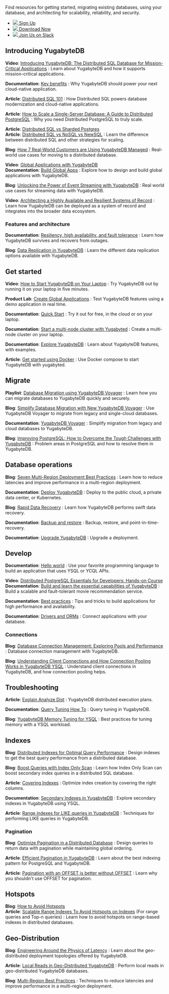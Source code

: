 <!---
title: How to get started with YugabyteDB
headerTitle: How to get started with YugabyteDB
linkTitle: Guide to resources
description: Find resources for getting started with YugabyteDB.
headcontent: Find resources for getting started with YugabyteDB
type: docs
unversioned: true
private: true
--->

Find resources for getting started, migrating existing databases, using your database, and architecting for scalability, reliability, and security.

<ul class="nav yb-pills">

  <li>
    <a href="https://cloud.yugabyte.com/signup" class="orange">
      <img src="/icons/yugabyte.svg"></i>
      Sign Up
    </a>
  </li>
  <li>
    <a href="https://download.yugabyte.com/" class="orange">
      <img src="/icons/database.svg"></i>
      Download Now
    </a>
  </li>
  <li>
    <a href="https://communityinviter.com/apps/yugabyte-db/register" class="orange">
      <img src="/icons/slack.svg"></i>
      Join Us on Slack
    </a>
  </li>

</ul>

## Introducing YugabyteDB

**Video**: [Introducing YugabyteDB: The Distributed SQL Database for Mission-Critical Applications](https://www.youtube.com/watch?v=j24p07Frw00)
: Learn about YugabyteDB and how it supports mission-critical applications.

**Documentation**: [Key benefits](../features/)
: Why YugabyteDB should power your next cloud-native application.

**Article**: [Distributed SQL 101](https://www.yugabyte.com/distributed-sql/)
: How Distributed SQL powers database modernization and cloud-native applications.

**Article**: [How to Scale a Single-Server Database: A Guide to Distributed PostgreSQL](https://www.yugabyte.com/postgresql/distributed-postgresql/)
: Why you need Distributed PostgreSQL to truly scale.

**Article**: [Distributed SQL vs Sharded Postgres](https://www.linkedin.com/pulse/distributed-things-postgresql-franck-pachot-4fr7e/)<br>
**Article**: [Distributed SQL vs NoSQL vs NewSQL](https://www.linkedin.com/pulse/distributed-sql-architecture-what-oracle-didnt-grasp-franck-pachot-ngghe)
: Learn the difference between distributed SQL and other strategies for scaling.

**Blog**: [How 7 Real-World Customers are Using YugabyteDB Managed](https://www.yugabyte.com/blog/customers-use-yugabytedb-managed/)
: Real-world use cases for moving to a distributed database.

**Video**: [Global Applications with YugabyteDB](https://www.youtube.com/watch?v=jqZxUydBaMQ)<br>
**Documentation**: [Build Global Apps](../develop/build-global-apps/)
: Explore how to design and build global applications with YugabyteDB.

**Blog**: [Unlocking the Power of Event Streaming with YugabyteDB](https://www.yugabyte.com/blog/companies-use-yugabytedb-event-streaming/)
: Real world use cases for streaming data with YugabyteDB.

**Video**: [Architecting a Highly Available and Resilient Systems of Record](https://www.youtube.com/watch?v=34n6QSa-_Pc)
: Learn how YugabyteDB can be deployed as a system of record and integrates into the broader data ecosystem.

### Features and architecture

**Documentation**: [Resiliency, high availability, and fault tolerance](../explore/fault-tolerance/)
: Learn how YugabyteDB survives and recovers from outages.

**Blog**: [Data Replication in YugabyteDB](https://www.yugabyte.com/blog/data-replication/)
: Learn the different data replication options available with YugabyteDB.

## Get started

**Video**: [How to Start YugabyteDB on Your Laptop](https://www.youtube.com/watch?v=ah_fPDpZjnc)
: Try YugabyteDB out by running it on your laptop in five minutes.

**Product Lab**: [Create Global Applications](/preview/yugabyte-cloud/managed-labs/)
: Test YugabyteDB features using a demo application in real time.

**Documentation**: [Quick Start](/preview/quick-start-yugabytedb-managed/)
: Try it out for free, in the cloud or on your laptop.

**Documentation**: [Start a multi-node cluster with Yugabyted](../reference/configuration/yugabyted/#create-a-local-multi-node-cluster)
: Create a multi-node cluster on your laptop.

**Documentation**: [Explore YugabyteDB](../explore/)
: Learn about YugabyteDB features, with examples.

**Article**: [Get started using Docker](https://github.com/FranckPachot/yugabyted-Compose)
: Use Docker compose to start YugabyteDB with yugabyted.

## Migrate

**Playlist**: [Database Migration using YugabyteDB Voyager](https://www.youtube.com/playlist?list=PL8Z3vt4qJTkJuqQ2ZH1cnL1yxVEi9swwR)
: Learn how you can migrate databases to YugabyteDB quickly and securely.

**Blog**: [Simplify Database Migration with New YugabyteDB Voyager](https://www.yugabyte.com/blog/simplify-database-migration-voyager/)
: Use YugabyteDB Voyager to migrate from legacy and single-cloud databases.

**Documentation**: [YugabyteDB Voyager](/preview/yugabyte-voyager/)
: Simplify migration from legacy and cloud databases to YugabyteDB.

**Blog**: [Improving PostgreSQL: How to Overcome the Tough Challenges with YugabyteDB](https://www.yugabyte.com/blog/improve-postgresql/)
: Problem areas in PostgreSQL and how to resolve them in YugabyteDB.

## Database operations

**Blog**: [Seven Multi-Region Deployment Best Practices](https://www.yugabyte.com/blog/multi-region-database-deployment-best-practices/)
: Learn how to reduce latencies and improve performance in a multi-region deployment.

**Documentation**: [Deploy YugabyteDB](../deploy/manual-deployment/)
: Deploy to the public cloud, a private data center, or Kubernetes.

**Blog**: [Rapid Data Recovery](https://www.yugabyte.com/blog/rapid-data-recovery-database-amazon-s3/)
: Learn how YugabyteDB performs swift data recovery.

**Documentation**: [Backup and restore](../manage/backup-restore/)
: Backup, restore, and point-in-time-recovery.

**Documentation**: [Upgrade YugabyteDB](../manage/upgrade-deployment/)
: Upgrade a deployment.

## Develop

**Documentation**: [Hello world](/preview/tutorials/build-apps/)
: Use your favorite programming language to build an application that uses YSQL or YCQL APIs.

**Video**: [Distributed PostgreSQL Essentials for Developers: Hands-on Course](https://www.youtube.com/watch?v=rqJBFQ-4Hgk)<br>
**Documentation**: [Build and learn the essential capabilities of YugabyteDB](/preview/tutorials/build-and-learn/)
: Build a scalable and fault-tolerant movie recommendation service.

**Documentation**: [Best practices](../drivers-orms/)
: Tips and tricks to build applications for high performance and availability.

**Documentation**: [Drivers and ORMs](../drivers-orms/)
: Connect applications with your database.

### Connections

**Blog**: [Database Connection Management: Exploring Pools and Performance](https://www.yugabyte.com/blog/database-connection-management/)
: Database connection management with YugabyteDB.

**Blog**: [Understanding Client Connections and How Connection Pooling Works in YugabyteDB YSQL](https://www.yugabyte.com/blog/how-connection-pooling-works/)
: Understand client connections in YugabyteDB, and how connection pooling helps.

## Troubleshooting

**Article**: [Explain Analyze Dist](https://dev.to/franckpachot/explain-analyze-dist-4nlc)
: YugabyteDB distributed execution plans.

**Documentation**: [Query Tuning How To](../explore/query-1-performance/)
: Query tuning in YugabyteDB.

**Blog**: [YugabyteDB Memory Tuning for YSQL](https://www.yugabyte.com/blog/optimizing-yugabytedb-memory-tuning-for-ysql/)
: Best practices for tuning memory with a YSQL workload.

## Indexes

**Blog**: [Distributed Indexes for Optimal Query Performance](https://www.yugabyte.com/blog/design-indexes-query-performance-distributed-database/)
: Design indexes to get the best query performance from a distributed database.

**Blog**: [Boost Queries with Index Only Scan](https://www.yugabyte.com/blog/how-a-distributed-sql-database-boosts-secondary-index-queries-with-index-only-scan/)
: Learn how Index Only Scan can boost secondary index queries in a distributed SQL database.

**Article**: [Covering Indexes](https://dev.to/yugabyte/covering-index-nuances-which-columns-to-cover-where-order-by-limit-select-1f4m)
: Optimize index creation by covering the right columns.

**Documentation**: [Secondary Indexes in YugabyteDB](../explore/ysql-language-features/indexes-constraints/secondary-indexes-ysql/)
: Explore secondary indexes in YugabyteDB using YSQL.

**Article**: [Range indexes for LIKE queries in YugabyteDB](https://dev.to/yugabyte/range-indexes-for-like-queries-in-yugabytedb-10kd)
: Techniques for performing LIKE queries in YugabyteDB.

### Pagination

**Blog**: [Optimize Pagination in a Distributed Database](https://www.yugabyte.com/blog/optimize-pagination-distributed-data-maintain-ordering/)
: Design queries to return data with pagination while maintaining global ordering.

**Article**: [Efficient Pagination in YugabyteDB](https://dev.to/yugabyte/efficient-pagination-in-yugabytedb-postgresql-4h5a)
: Learn about the best indexing pattern for PostgreSQL and YugabyteDB.

**Article**: [Pagination with an OFFSET is better without OFFSET](https://dev.to/franckpachot/pagination-with-an-offset-is-better-without-offset-5fah)
: Learn why you shouldn't use OFFSET for pagination.

## Hotspots

**Blog**: [How to Avoid Hotspots](https://www.yugabyte.com/blog/distributed-databases-hotspots-range-based-indexes/)<br>
**Article**: [Scalable Range Indexes To Avoid Hotspots on Indexes](https://dev.to/yugabyte/scalable-range-sharding-with-yugabytedb-1o51) (For range queries and Top-n queries)
: Learn how to avoid hotspots on range-based indexes in distributed databases.

## Geo-Distribution

**Blog**: [Engineering Around the Physics of Latency](https://www.yugabyte.com/blog/geo-distribution-in-yugabytedb-engineering-around-the-physics-of-latency/)
: Learn about the geo-distributed deployment topologies offered by YugabyteDB.

**Article**: [Local Reads in Geo-Distributed YugabyteDB](https://dev.to/franckpachot/series/18625)
: Perform local reads in geo-distributed YugabyteDB databases.

**Blog**: [Multi-Region Best Practices](https://www.yugabyte.com/blog/multi-region-database-deployment-best-practices/)
: Techniques to reduce latencies and improve performance in a multi-region deployment.
